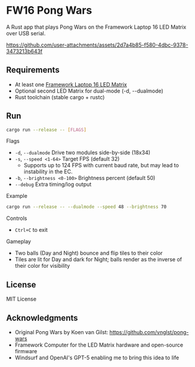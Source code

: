    # FW16 Pong Wars

A Rust app that plays Pong Wars on the Framework Laptop 16 LED Matrix over USB serial.

https://github.com/user-attachments/assets/2d7a4b85-f580-4dbc-9378-3473213b643f

## Requirements

- At least one [Framework Laptop 16 LED Matrix](https://frame.work/products/16-led-matrix)
- Optional second LED Matrix for dual-mode (-d, --dualmode)
- Rust toolchain (stable cargo + rustc)

## Run

```bash
cargo run --release -- [FLAGS]
```

Flags

- `-d`, `--dualmode`  Drive two modules side-by-side (18x34)
- `-s`, `--speed <1-64>`  Target FPS (default 32)
    - Supports up to 124 FPS with current baud rate, but may lead to instability in the EC.
- `-b`, `--brightness <0-100>`  Brightness percent (default 50)
- `--debug`  Extra timing/log output

Example

```bash
cargo run --release -- --dualmode --speed 48 --brightness 70
```

Controls

- `Ctrl+C` to exit

Gameplay

- Two balls (Day and Night) bounce and flip tiles to their color
- Tiles are lit for Day and dark for Night; balls render as the inverse of their color for visibility

## License

MIT License

## Acknowledgments

- Original Pong Wars by Koen van Gilst: https://github.com/vnglst/pong-wars
- Framework Computer for the LED Matrix hardware and open-source firmware
- Windsurf and OpenAI's GPT-5 enabling me to bring this idea to life  
